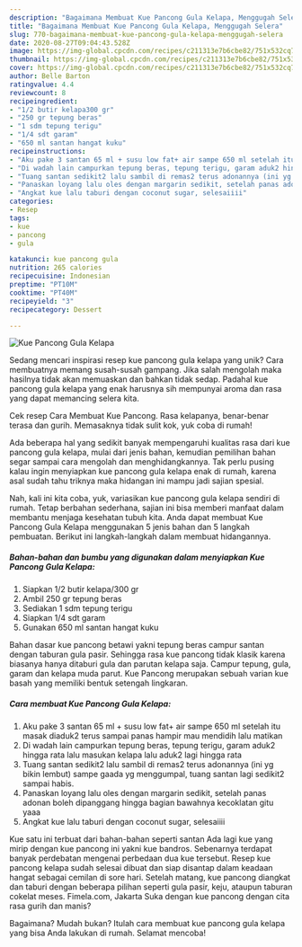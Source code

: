 ```yaml
---
description: "Bagaimana Membuat Kue Pancong Gula Kelapa, Menggugah Selera"
title: "Bagaimana Membuat Kue Pancong Gula Kelapa, Menggugah Selera"
slug: 770-bagaimana-membuat-kue-pancong-gula-kelapa-menggugah-selera
date: 2020-08-27T09:04:43.528Z
image: https://img-global.cpcdn.com/recipes/c211313e7b6cbe82/751x532cq70/kue-pancong-gula-kelapa-foto-resep-utama.jpg
thumbnail: https://img-global.cpcdn.com/recipes/c211313e7b6cbe82/751x532cq70/kue-pancong-gula-kelapa-foto-resep-utama.jpg
cover: https://img-global.cpcdn.com/recipes/c211313e7b6cbe82/751x532cq70/kue-pancong-gula-kelapa-foto-resep-utama.jpg
author: Belle Barton
ratingvalue: 4.4
reviewcount: 8
recipeingredient:
- "1/2 butir kelapa300 gr"
- "250 gr tepung beras"
- "1 sdm tepung terigu"
- "1/4 sdt garam"
- "650 ml santan hangat kuku"
recipeinstructions:
- "Aku pake 3 santan 65 ml + susu low fat+ air sampe 650 ml setelah itu masak diaduk2 terus sampai panas hampir mau mendidih lalu matikan"
- "Di wadah lain campurkan tepung beras, tepung terigu, garam aduk2 hingga rata lalu masukan kelapa lalu aduk2 lagi hingga rata"
- "Tuang santan sedikit2 lalu sambil di remas2 terus adonannya (ini yg bikin lembut) sampe gaada yg menggumpal, tuang santan lagi sedikit2 sampai habis."
- "Panaskan loyang lalu oles dengan margarin sedikit, setelah panas adonan boleh dipanggang hingga bagian bawahnya kecoklatan gitu yaaa"
- "Angkat kue lalu taburi dengan coconut sugar, selesaiiii"
categories:
- Resep
tags:
- kue
- pancong
- gula

katakunci: kue pancong gula 
nutrition: 265 calories
recipecuisine: Indonesian
preptime: "PT10M"
cooktime: "PT40M"
recipeyield: "3"
recipecategory: Dessert

---
```



![Kue Pancong Gula Kelapa](https://img-global.cpcdn.com/recipes/c211313e7b6cbe82/751x532cq70/kue-pancong-gula-kelapa-foto-resep-utama.jpg)

Sedang mencari inspirasi resep kue pancong gula kelapa yang unik? Cara membuatnya memang susah-susah gampang. Jika salah mengolah maka hasilnya tidak akan memuaskan dan bahkan tidak sedap. Padahal kue pancong gula kelapa yang enak harusnya sih mempunyai aroma dan rasa yang dapat memancing selera kita.

Cek resep Cara Membuat Kue Pancong. Rasa kelapanya, benar-benar terasa dan gurih. Memasaknya tidak sulit kok, yuk coba di rumah!

Ada beberapa hal yang sedikit banyak mempengaruhi kualitas rasa dari kue pancong gula kelapa, mulai dari jenis bahan, kemudian pemilihan bahan segar sampai cara mengolah dan menghidangkannya. Tak perlu pusing kalau ingin menyiapkan kue pancong gula kelapa enak di rumah, karena asal sudah tahu triknya maka hidangan ini mampu jadi sajian spesial.


Nah, kali ini kita coba, yuk, variasikan kue pancong gula kelapa sendiri di rumah. Tetap berbahan sederhana, sajian ini bisa memberi manfaat dalam membantu menjaga kesehatan tubuh kita. Anda dapat membuat Kue Pancong Gula Kelapa menggunakan 5 jenis bahan dan 5 langkah pembuatan. Berikut ini langkah-langkah dalam membuat hidangannya.

<!--inarticleads1-->

##### Bahan-bahan dan bumbu yang digunakan dalam menyiapkan Kue Pancong Gula Kelapa:

1. Siapkan 1/2 butir kelapa/300 gr
1. Ambil 250 gr tepung beras
1. Sediakan 1 sdm tepung terigu
1. Siapkan 1/4 sdt garam
1. Gunakan 650 ml santan hangat kuku


Bahan dasar kue pancong betawi yakni tepung beras campur santan dengan taburan gula pasir. Sehingga rasa kue pancong tidak klasik karena biasanya hanya ditaburi gula dan parutan kelapa saja. Campur tepung, gula, garam dan kelapa muda parut. Kue Pancong merupakan sebuah varian kue basah yang memiliki bentuk setengah lingkaran. 

<!--inarticleads2-->

##### Cara membuat Kue Pancong Gula Kelapa:

1. Aku pake 3 santan 65 ml + susu low fat+ air sampe 650 ml setelah itu masak diaduk2 terus sampai panas hampir mau mendidih lalu matikan
1. Di wadah lain campurkan tepung beras, tepung terigu, garam aduk2 hingga rata lalu masukan kelapa lalu aduk2 lagi hingga rata
1. Tuang santan sedikit2 lalu sambil di remas2 terus adonannya (ini yg bikin lembut) sampe gaada yg menggumpal, tuang santan lagi sedikit2 sampai habis.
1. Panaskan loyang lalu oles dengan margarin sedikit, setelah panas adonan boleh dipanggang hingga bagian bawahnya kecoklatan gitu yaaa
1. Angkat kue lalu taburi dengan coconut sugar, selesaiiii


Kue satu ini terbuat dari bahan-bahan seperti santan Ada lagi kue yang mirip dengan kue pancong ini yakni kue bandros. Sebenarnya terdapat banyak perdebatan mengenai perbedaan dua kue tersebut. Resep kue pancong kelapa sudah selesai dibuat dan siap disantap dalam keadaan hangat sebagai cemilan di sore hari. Setelah matang, kue pancong diangkat dan taburi dengan beberapa pilihan seperti gula pasir, keju, ataupun taburan cokelat meses. Fimela.com, Jakarta Suka dengan kue pancong dengan cita rasa gurih dan manis? 

Bagaimana? Mudah bukan? Itulah cara membuat kue pancong gula kelapa yang bisa Anda lakukan di rumah. Selamat mencoba!
